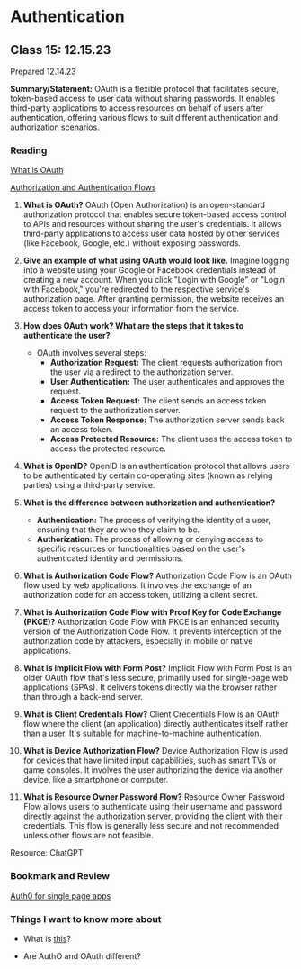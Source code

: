 # Authentication

## Class 15: 12.15.23

Prepared 12.14.23

**Summary/Statement:** OAuth is a flexible protocol that facilitates secure, token-based access to user data without sharing passwords. It enables third-party applications to access resources on behalf of users after authentication, offering various flows to suit different authentication and authorization scenarios. 

### Reading

[What is OAuth](https://www.csoonline.com/article/3216404/what-is-oauth-how-the-open-authorization-framework-works.html)

[Authorization and Authentication Flows](https://auth0.com/docs/flows)


1. **What is OAuth?**
   OAuth (Open Authorization) is an open-standard authorization protocol that enables secure token-based access control to APIs and resources without sharing the user's credentials. It allows third-party applications to access user data hosted by other services (like Facebook, Google, etc.) without exposing passwords.

2. **Give an example of what using OAuth would look like.**
   Imagine logging into a website using your Google or Facebook credentials instead of creating a new account. When you click "Login with Google" or "Login with Facebook," you're redirected to the respective service's authorization page. After granting permission, the website receives an access token to access your information from the service.

3. **How does OAuth work? What are the steps that it takes to authenticate the user?**
   - OAuth involves several steps:
     - **Authorization Request:** The client requests authorization from the user via a redirect to the authorization server.
     - **User Authentication:** The user authenticates and approves the request.
     - **Access Token Request:** The client sends an access token request to the authorization server.
     - **Access Token Response:** The authorization server sends back an access token.
     - **Access Protected Resource:** The client uses the access token to access the protected resource.

4. **What is OpenID?**
   OpenID is an authentication protocol that allows users to be authenticated by certain co-operating sites (known as relying parties) using a third-party service.

5. **What is the difference between authorization and authentication?**
   - **Authentication:** The process of verifying the identity of a user, ensuring that they are who they claim to be.
   - **Authorization:** The process of allowing or denying access to specific resources or functionalities based on the user's authenticated identity and permissions.

6. **What is Authorization Code Flow?**
   Authorization Code Flow is an OAuth flow used by web applications. It involves the exchange of an authorization code for an access token, utilizing a client secret.

7. **What is Authorization Code Flow with Proof Key for Code Exchange (PKCE)?**
   Authorization Code Flow with PKCE is an enhanced security version of the Authorization Code Flow. It prevents interception of the authorization code by attackers, especially in mobile or native applications.

8. **What is Implicit Flow with Form Post?**
   Implicit Flow with Form Post is an older OAuth flow that's less secure, primarily used for single-page web applications (SPAs). It delivers tokens directly via the browser rather than through a back-end server.

9. **What is Client Credentials Flow?**
   Client Credentials Flow is an OAuth flow where the client (an application) directly authenticates itself rather than a user. It's suitable for machine-to-machine authentication.

10. **What is Device Authorization Flow?**
    Device Authorization Flow is used for devices that have limited input capabilities, such as smart TVs or game consoles. It involves the user authorizing the device via another device, like a smartphone or computer.

11. **What is Resource Owner Password Flow?**
    Resource Owner Password Flow allows users to authenticate using their username and password directly against the authorization server, providing the client with their credentials. This flow is generally less secure and not recommended unless other flows are not feasible.

Resource: ChatGPT

### Bookmark and Review

[Auth0 for single page apps](https://auth0.com/docs/libraries/auth0-react)


### Things I want to know more about

- What is [this](https://github.com/auth0/node-jsonwebtoken)?

- Are AuthO and OAuth different?